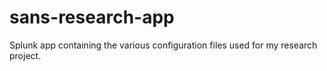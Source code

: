 # sans-research-app

Splunk app containing the various configuration files used for my research project.

